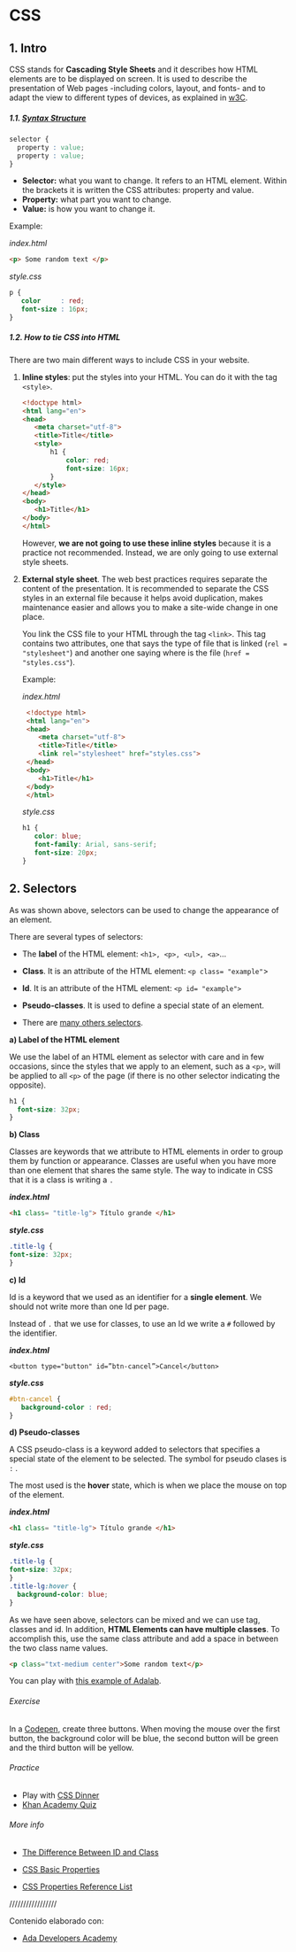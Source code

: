 # CSS

## 1. Intro

CSS stands for **Cascading Style Sheets** and it describes how HTML elements are to be displayed on screen. It is used to describe the presentation of Web pages -including colors, layout, and fonts- and to adapt the view to different types of devices, as explained in [w3C](https://www.w3schools.com/css/css_intro.asp).

##### 1.1. [Syntax Structure](https://github.com/Ada-Developers-Academy/textbook-curriculum/blob/master/05-html-css/css-intro.md#css-syntax-structure)

```css
selector {
  property : value;
  property : value;
}
```

- **Selector:** what you want to change. It refers to an HTML element. 
Within the brackets it is written the CSS attributes: property and value.
- **Property:** what part you want to change.
- **Value:** is how you want to change it.

Example: 

*index.html* 

```html
<p> Some random text </p>
```

*style.css* 
```css
p {
   color     : red;
   font-size : 16px;
}
```

##### 1.2. How to tie CSS into HTML

There are two main different ways to include CSS in your website.

1. **Inline styles**: put the styles into your HTML. 
You can do it with the tag `<style>`.

    ```html
    <!doctype html>
    <html lang="en">
    <head>
       <meta charset="utf-8">
       <title>Title</title>
       <style>
           h1 {
               color: red;
               font-size: 16px;
           }
       </style>
    </head>
    <body>
       <h1>Title</h1>
    </body>
    </html>
    ```
    However, **we are not going to use these inline styles** because it is a practice not recommended. Instead, we are only going to use external style sheets. 

2. **External style sheet**. The web best practices requires separate the content of the presentation. It is recommended to separate the CSS styles in an external file because it helps avoid duplication, makes maintenance easier and allows you to make a site-wide change in one place.
  
   You link the CSS file to your HTML through the tag `<link>`. This tag contains two attributes, one that says the type of file that is linked (`rel = "stylesheet"`) and another one saying where is the file (`href = "styles.css"`).
   
   Example:
   
   *index.html*
   
   ```html
    <!doctype html>
    <html lang="en">
    <head>
       <meta charset="utf-8">
       <title>Title</title>
       <link rel="stylesheet" href="styles.css">
    </head>
    <body>
       <h1>Title</h1>
    </body>
    </html>
   ```

    *style.css*

    ````css
    h1 {
       color: blue;
       font-family: Arial, sans-serif;
       font-size: 20px;
    }
    ````

## 2. Selectors

As was shown above, selectors can be used to change the appearance of an element. 

There are several types of selectors:

- The **label** of the HTML element: `<h1>, <p>, <ul>, <a>`… 

- **Class**. It is an attribute of the HTML element: `<p class= "example"`>

- **Id**. It is an attribute of the HTML element: `<p id= "example">`

- **Pseudo-classes**. It is used to define a special state of an element.

- There are [many others selectors](https://www.w3schools.com/cssref/css_selectors.asp).  


**a) Label of the HTML element**

We use the label of an HTML element as selector with care and in few occasions, since the styles that we apply to an element, such as a `<p>`, will be applied to all `<p>` of the page (if there is no other selector indicating the opposite).

````css
h1 {
  font-size: 32px;
}
````
**b) Class**

Classes are keywords that we attribute to HTML elements in order to group them by function or appearance.
Classes are useful when you have more than one element that shares the same style.
The way to indicate in CSS that it is a class is writing a `.` 

***index.html***

````html
<h1 class= "title-lg"> Título grande </h1>
````
***style.css***

````css
.title-lg {
font-size: 32px;
}
````

**c) Id**

Id is a keyword that we used as an identifier for a **single element**. We should not write more than one Id per page. 

Instead of `.` that we use for classes, to use an Id we write a `#` followed by the identifier.

***index.html***

````htmlà
<button type="button" id=”btn-cancel”>Cancel</button>
````
***style.css***

````css
#btn-cancel {
   background-color : red;
}
````

**d) Pseudo-classes**

A CSS pseudo-class is a keyword added to selectors that specifies a special state of the element to be selected.
The symbol for pseudo clases is `:` . 

The most used is the **hover** state, which is when we place the mouse on top of the element.

***index.html***

````html
<h1 class= "title-lg"> Título grande </h1>
````
***style.css***

````css
.title-lg {
font-size: 32px;
}
.title-lg:hover {
  background-color: blue;
}
````

As we have seen above, selectors can be mixed and we can use tag, classes and id. In addition, **HTML Elements can have multiple classes**. To accomplish this, use the same class attribute and add a space in between the two class name values.

````html
<p class="txt-medium center">Some random text</p>
````

You can play with [this example of Adalab](https://codepen.io/oneeyedman/pen/gGNpaQ).

###### Exercise

In a [Codepen](https://codepen.io/pen/), create three buttons. When moving the mouse over the first button, the background color will be blue, the second button will be green and the third button will be yellow.


###### Practice

- Play with [CSS Dinner](http://flukeout.github.io/)
- [Khan Academy Quiz](https://www.khanacademy.org/computing/computer-programming/html-css/more-css-selectors/e/quiz--css-specificity-rules)

###### More info

- [The Difference Between ID and Class](https://css-tricks.com/the-difference-between-id-and-class/)

- [CSS Basic Properties](http://web.simmons.edu/~grabiner/comm244/weekthree/css-basic-properties.html)

- [CSS Properties Reference List](http://www.stylinwithcss.com/resources_css_properties.php)












/////////////////


Contenido elaborado con: 
- [Ada Developers Academy](https://github.com/Ada-Developers-Academy/textbook-curriculum/blob/master/05-html-css/css-intro.md#css-syntax-structure)